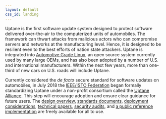 ```yaml
---
layout: default
css_id: landing
---
```


Uptane is the first software update system designed to protect software delivered over-the-air to the computerized units of automobiles.
The framework can thwart attacks from malicious actors who can
compromise servers and networks at the manufacturing level.  Hence, it is designed to be resilient even to the best efforts of nation state
attackers. Uptane is integrated into [Automotive Grade Linux](https://www.automotivelinux.org/),
an open source system currently used by many large OEMs, and has also been adopted by a number of U.S. and international manufacturers. Within the next few years, more than one-third of new cars on U.S. roads will include Uptane.

Currently considered the *de facto* secure standard for software updates on
automobiles, in July 2018 the [IEEE/ISTO Federation](https://ieee-isto.org/) began
formally standardizing Uptane under a non-profit consortium called the [Uptane
Alliance](https://ieee-isto.org/member_programs/uptane-alliance/). This 
step will encourage adoption and ensure clear guidance for future
users. The [design overview](https://docs.google.com/document/d/1pBK--40BCg_ofww4GES0weYFB6tZRedAjUy6PJ4Rgzk/edit#heading=h.ertrftdz3oms),
[standards documents](https://docs.google.com/document/d/1wjg3hl0iDLNh7jIRaHl3IXhwm0ssOtDje5NemyTBcaw/edit#heading=h.l6lkvdudrui2),
[deployment considerations](https://docs.google.com/document/d/17wOs-T7mugwte5_Dt-KLGMsp-3_yAARejpFmrAMefSE/edit#heading=h.6t6kk53v3scx),
[technical papers](https://awwad.github.io/publications.html),
[security audits](https://awwad.github.io/audits.html), and
[a public reference implementation](https://github.com/uptane/uptane)
are freely available for all to use.

